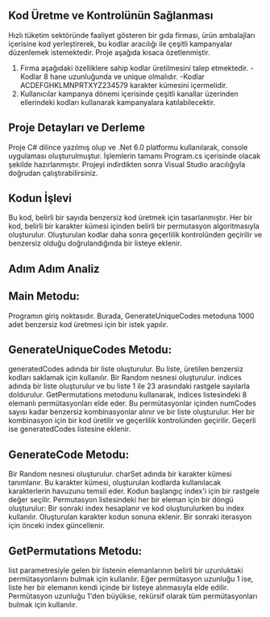 Kod Üretme ve Kontrolünün Sağlanması
----
Hızlı tüketim sektöründe faaliyet gösteren bir gıda firması, ürün ambalajları içerisine kod yerleştirerek, bu kodlar aracılığı ile çeşitli kampanyalar düzenlemek istemektedir. Proje aşağıda kısaca özetlenmiştir.
1. Firma aşağıdaki özelliklere sahip kodlar üretilmesini talep etmektedir.
   -Kodlar 8 hane uzunluğunda ve unique olmalıdır.
   -Kodlar ACDEFGHKLMNPRTXYZ234579 karakter kümesini içermelidir.
3. Kullanıcılar kampanya dönemi içerisinde çeşitli kanallar üzerinden ellerindeki kodları kullanarak kampanyalara katılabilecektir.

Proje Detayları ve Derleme
----
Proje C# dilince yazılmış olup ve .Net 6.0 platformu kullanılarak, console uygulaması oluşturulmuştur. İşlemlerin tamamı Program.cs içerisinde olacak şekilde hazırlanmıştır. Projeyi indirdikten sonra Visual Studio aracılığıyla doğrudan çalıştırabilirsiniz.

Kodun İşlevi
----
Bu kod, belirli bir sayıda benzersiz kod üretmek için tasarlanmıştır. Her bir kod, belirli bir karakter kümesi içinden belirli bir permutasyon algoritmasıyla oluşturulur. Oluşturulan kodlar daha sonra geçerlilik kontrolünden geçirilir ve benzersiz olduğu doğrulandığında bir listeye eklenir.

Adım Adım Analiz
----
Main Metodu: 
--
Programın giriş noktasıdır. Burada, GenerateUniqueCodes metoduna 1000 adet benzersiz kod üretmesi için bir istek yapılır.

GenerateUniqueCodes Metodu:
--
generatedCodes adında bir liste oluşturulur. Bu liste, üretilen benzersiz kodları saklamak için kullanılır.
Bir Random nesnesi oluşturulur.
indices adında bir liste oluşturulur ve bu liste 1 ile 23 arasındaki rastgele sayılarla doldurulur.
GetPermutations metodunu kullanarak, indices listesindeki 8 elemanlı permütasyonları elde eder.
Bu permütasyonlar içinden numCodes sayısı kadar benzersiz kombinasyonlar alınır ve bir liste oluşturulur.
Her bir kombinasyon için bir kod üretilir ve geçerlilik kontrolünden geçirilir. Geçerli ise generatedCodes listesine eklenir.

GenerateCode Metodu:
--
Bir Random nesnesi oluşturulur.
charSet adında bir karakter kümesi tanımlanır. Bu karakter kümesi, oluşturulan kodlarda kullanılacak karakterlerin havuzunu temsil eder.
Kodun başlangıç index'i için bir rastgele değer seçilir.
Permutasyon listesindeki her bir eleman için bir döngü oluşturulur:
Bir sonraki index hesaplanır ve kod oluşturulurken bu index kullanılır.
Oluşturulan karakter kodun sonuna eklenir.
Bir sonraki iterasyon için önceki index güncellenir.

GetPermutations Metodu:
--
list parametresiyle gelen bir listenin elemanlarının belirli bir uzunluktaki permütasyonlarını bulmak için kullanılır.
Eğer permütasyon uzunluğu 1 ise, liste her bir elemanın kendi içinde bir listeye alınmasıyla elde edilir.
Permütasyon uzunluğu 1'den büyükse, rekürsif olarak tüm permütasyonları bulmak için kullanılır.
